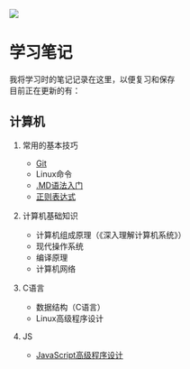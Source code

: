 ![](https://img.shields.io/badge/作者-yuanyi-blue)
# 学习笔记 #

我将学习时的笔记记录在这里，以便复习和保存\
目前正在更新的有：

## 计算机 ##
1. 常用的基本技巧
	+ [Git](https://github.com/yuanyi2000/learningNotes/blob/master/Git%E7%94%A8%E6%B3%95/git.md "Git")
	+ Linux命令
	+ [.MD语法入门](https://github.com/yuanyi2000/learningNotes/blob/master/MD%E8%AF%AD%E6%B3%95%E5%85%A5%E9%97%A8/md%E8%AF%AD%E6%B3%95%E5%85%A5%E9%97%A8.md ".md语法入门")
	+ [正则表达式](https://github.com/cdoco/learn-regex-zh)

2. 计算机基础知识
	+ 计算机组成原理（《深入理解计算机系统》）
	+ 现代操作系统
	+ 编译原理
	+ 计算机网络

3. C语言
	+ 数据结构（C语言）
	+ Linux高级程序设计

4. JS
	+ [JavaScript高级程序设计](https://github.com/yuanyi2000/learningNotes/blob/master/JS/js.md)
